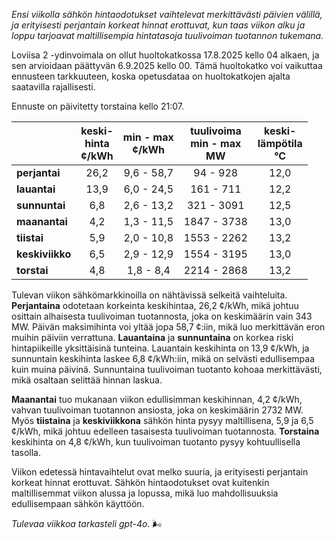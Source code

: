 *Ensi viikolla sähkön hintaodotukset vaihtelevat merkittävästi päivien välillä, ja erityisesti perjantain korkeat hinnat erottuvat, kun taas viikon alku ja loppu tarjoavat maltillisempia hintatasoja tuulivoiman tuotannon tukemana.*

Loviisa 2 -ydinvoimala on ollut huoltokatkossa 17.8.2025 kello 04 alkaen, ja sen arvioidaan päättyvän 6.9.2025 kello 00. Tämä huoltokatko voi vaikuttaa ennusteen tarkkuuteen, koska opetusdataa on huoltokatkojen ajalta saatavilla rajallisesti.

Ennuste on päivitetty torstaina kello 21:07.

|               | keski-<br>hinta<br>¢/kWh | min - max<br>¢/kWh | tuulivoima<br>min - max<br>MW | keski-<br>lämpötila<br>°C |
|:-------------|:----------------:|:----------------:|:-------------:|:-------------:|
| **perjantai**  | 26,2 | 9,6 - 58,7 | 94 - 928 | 12,0 |
| **lauantai**  | 13,9 | 6,0 - 24,5 | 161 - 711 | 12,2 |
| **sunnuntai** | 6,8  | 2,6 - 13,2 | 321 - 3091 | 12,5 |
| **maanantai** | 4,2  | 1,3 - 11,5 | 1847 - 3738 | 13,0 |
| **tiistai**   | 5,9  | 2,0 - 10,8 | 1553 - 2262 | 13,2 |
| **keskiviikko** | 6,5  | 2,9 - 12,9 | 1554 - 3195 | 13,0 |
| **torstai**   | 4,8  | 1,8 - 8,4  | 2214 - 2868 | 13,2 |

Tulevan viikon sähkömarkkinoilla on nähtävissä selkeitä vaihteluita. **Perjantaina** odotetaan korkeinta keskihintaa, 26,2 ¢/kWh, mikä johtuu osittain alhaisesta tuulivoiman tuotannosta, joka on keskimäärin vain 343 MW. Päivän maksimihinta voi yltää jopa 58,7 ¢:iin, mikä luo merkittävän eron muihin päiviin verrattuna. **Lauantaina** ja **sunnuntaina** on korkea riski hintapiikeille yksittäisinä tunteina. Lauantain keskihinta on 13,9 ¢/kWh, ja sunnuntain keskihinta laskee 6,8 ¢/kWh:iin, mikä on selvästi edullisempaa kuin muina päivinä. Sunnuntaina tuulivoiman tuotanto kohoaa merkittävästi, mikä osaltaan selittää hinnan laskua.

**Maanantai** tuo mukanaan viikon edullisimman keskihinnan, 4,2 ¢/kWh, vahvan tuulivoiman tuotannon ansiosta, joka on keskimäärin 2732 MW. Myös **tiistaina** ja **keskiviikkona** sähkön hinta pysyy maltillisena, 5,9 ja 6,5 ¢/kWh, mikä johtuu edelleen tasaisesta tuulivoiman tuotannosta. **Torstaina** keskihinta on 4,8 ¢/kWh, kun tuulivoiman tuotanto pysyy kohtuullisella tasolla.

Viikon edetessä hintavaihtelut ovat melko suuria, ja erityisesti perjantain korkeat hinnat erottuvat. Sähkön hintaodotukset ovat kuitenkin maltillisemmat viikon alussa ja lopussa, mikä luo mahdollisuuksia edullisempaan sähkön käyttöön. 

*Tulevaa viikkoa tarkasteli gpt-4o.* 🌬️
